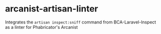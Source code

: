 arcanist-artisan-linter
=======================

Integrates the `artisan inspect:sniff` command from BCA-Laravel-Inspect as a linter for Phabricator's Arcanist
